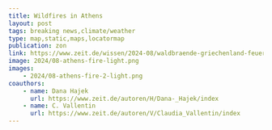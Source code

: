```yaml
---
title: Wildfires in Athens
layout: post
tags: breaking news,climate/weather
type: map,static,maps,locatormap
publication: zon
link: https://www.zeit.de/wissen/2024-08/waldbraende-griechenland-feuerwehr-athen-attika-meltemi
image: 2024/08-athens-fire-light.png
images:
    - 2024/08-athens-fire-2-light.png
coauthors:
    - name: Dana Hajek
      url: https://www.zeit.de/autoren/H/Dana-_Hajek/index
    - name: C. Vallentin
      url: https://www.zeit.de/autoren/V/Claudia_Vallentin/index
---
```

